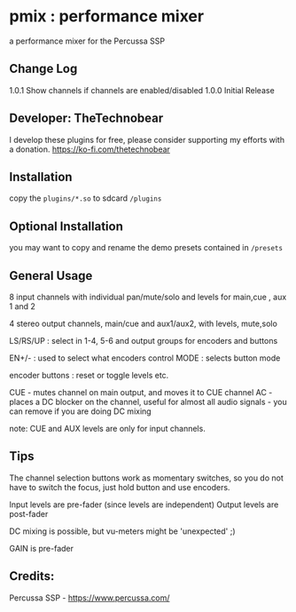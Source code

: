 # pmix : performance mixer

a performance mixer for the Percussa SSP

## Change Log
1.0.1 Show channels if channels are enabled/disabled
1.0.0 Initial Release 

## Developer: TheTechnobear
I develop these plugins for free, please consider supporting my efforts with a donation.
https://ko-fi.com/thetechnobear


## Installation
copy the `plugins/*.so` to sdcard `/plugins`

## Optional Installation
you may want to copy and rename the demo presets contained in `/presets`

## General Usage 

8 input channels with individual pan/mute/solo and levels for main,cue , aux 1 and 2

4 stereo output channels, main/cue and aux1/aux2, with levels, mute,solo

LS/RS/UP : select in 1-4, 5-6 and output groups for encoders and buttons

EN+/- : used to select what encoders control
MODE : selects button mode

encoder buttons : reset or toggle levels etc.

CUE - mutes channel on main output, and moves it to CUE channel
AC -  places a DC blocker on the channel, useful for almost all audio signals - you can remove if you are doing DC mixing

note: CUE and AUX levels are only for input channels.


## Tips

The channel selection buttons work as momentary switches, so you do not have to switch the focus, just hold button and use encoders.

Input levels are pre-fader (since levels are independent)
Output levels are post-fader

DC mixing is possible, but vu-meters might be 'unexpected' ;) 

GAIN is pre-fader


## Credits: 

Percussa SSP - https://www.percussa.com/ 

